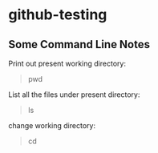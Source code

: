 # github-testing

## Some Command Line Notes
Print out present working directory:
> pwd

List all the files under present directory:
> ls

change working directory:
> cd
